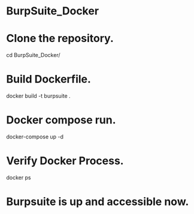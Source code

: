 # BurpSuite_Docker

# Clone the repository.

cd BurpSuite_Docker/

# Build Dockerfile.

docker build -t burpsuite .

# Docker compose run.

docker-compose up -d

# Verify Docker Process.

docker ps

# Burpsuite is up and accessible now.
